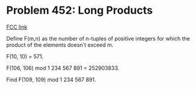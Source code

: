 # Problem 452: Long Products

[FCC link](https://www.freecodecamp.org/learn/coding-interview-prep/project-euler/problem-452-long-products)

Define F(m,n) as the number of n-tuples of positive integers for which the
product of the elements doesn't exceed m.

F(10, 10) = 571.

F(106, 106) mod 1 234 567 891 = 252903833.

Find F(109, 109) mod 1 234 567 891.
